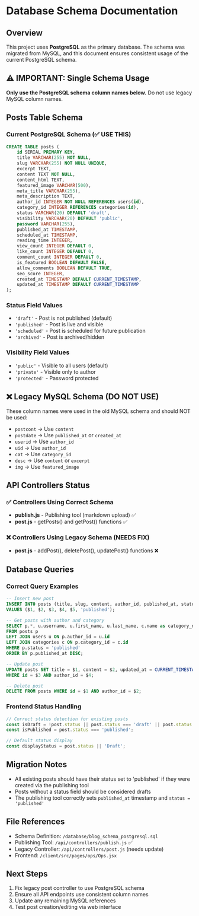 # Database Schema Documentation

## Overview
This project uses **PostgreSQL** as the primary database. The schema was migrated from MySQL, and this document ensures consistent usage of the current PostgreSQL schema.

## ⚠️ IMPORTANT: Single Schema Usage
**Only use the PostgreSQL schema column names below.** Do not use legacy MySQL column names.

## Posts Table Schema

### Current PostgreSQL Schema (✅ USE THIS)
```sql
CREATE TABLE posts (
    id SERIAL PRIMARY KEY,
    title VARCHAR(255) NOT NULL,
    slug VARCHAR(255) NOT NULL UNIQUE,
    excerpt TEXT,
    content TEXT NOT NULL,
    content_html TEXT,
    featured_image VARCHAR(500),
    meta_title VARCHAR(255),
    meta_description TEXT,
    author_id INTEGER NOT NULL REFERENCES users(id),
    category_id INTEGER REFERENCES categories(id),
    status VARCHAR(20) DEFAULT 'draft',
    visibility VARCHAR(20) DEFAULT 'public',
    password VARCHAR(255),
    published_at TIMESTAMP,
    scheduled_at TIMESTAMP,
    reading_time INTEGER,
    view_count INTEGER DEFAULT 0,
    like_count INTEGER DEFAULT 0,
    comment_count INTEGER DEFAULT 0,
    is_featured BOOLEAN DEFAULT FALSE,
    allow_comments BOOLEAN DEFAULT TRUE,
    seo_score INTEGER,
    created_at TIMESTAMP DEFAULT CURRENT_TIMESTAMP,
    updated_at TIMESTAMP DEFAULT CURRENT_TIMESTAMP
);
```

### Status Field Values
- `'draft'` - Post is not published (default)
- `'published'` - Post is live and visible
- `'scheduled'` - Post is scheduled for future publication
- `'archived'` - Post is archived/hidden

### Visibility Field Values
- `'public'` - Visible to all users (default)
- `'private'` - Visible only to author
- `'protected'` - Password protected

## ❌ Legacy MySQL Schema (DO NOT USE)
These column names were used in the old MySQL schema and should NOT be used:
- `postcont` → Use `content`
- `postdate` → Use `published_at` or `created_at`
- `userid` → Use `author_id`
- `uid` → Use `author_id`
- `cat` → Use `category_id`
- `desc` → Use `content` or `excerpt`
- `img` → Use `featured_image`

## API Controllers Status

### ✅ Controllers Using Correct Schema
- **publish.js** - Publishing tool (markdown upload) ✅
- **post.js** - getPosts() and getPost() functions ✅

### ❌ Controllers Using Legacy Schema (NEEDS FIX)
- **post.js** - addPost(), deletePost(), updatePost() functions ❌

## Database Queries

### Correct Query Examples
```sql
-- Insert new post
INSERT INTO posts (title, slug, content, author_id, published_at, status) 
VALUES ($1, $2, $3, $4, $5, 'published');

-- Get posts with author and category
SELECT p.*, u.username, u.first_name, u.last_name, c.name as category_name 
FROM posts p
LEFT JOIN users u ON p.author_id = u.id
LEFT JOIN categories c ON p.category_id = c.id
WHERE p.status = 'published'
ORDER BY p.published_at DESC;

-- Update post
UPDATE posts SET title = $1, content = $2, updated_at = CURRENT_TIMESTAMP 
WHERE id = $3 AND author_id = $4;

-- Delete post
DELETE FROM posts WHERE id = $1 AND author_id = $2;
```

### Frontend Status Handling
```javascript
// Correct status detection for existing posts
const isDraft = !post.status || post.status === 'draft' || post.status === '';
const isPublished = post.status === 'published';

// Default status display
const displayStatus = post.status || 'Draft';
```

## Migration Notes
- All existing posts should have their status set to 'published' if they were created via the publishing tool
- Posts without a status field should be considered drafts
- The publishing tool correctly sets `published_at` timestamp and `status = 'published'`

## File References
- Schema Definition: `/database/blog_schema_postgresql.sql`
- Publishing Tool: `/api/controllers/publish.js` ✅
- Legacy Controller: `/api/controllers/post.js` (needs update)
- Frontend: `/client/src/pages/ops/Ops.jsx`

## Next Steps
1. Fix legacy post controller to use PostgreSQL schema
2. Ensure all API endpoints use consistent column names
3. Update any remaining MySQL references
4. Test post creation/editing via web interface
